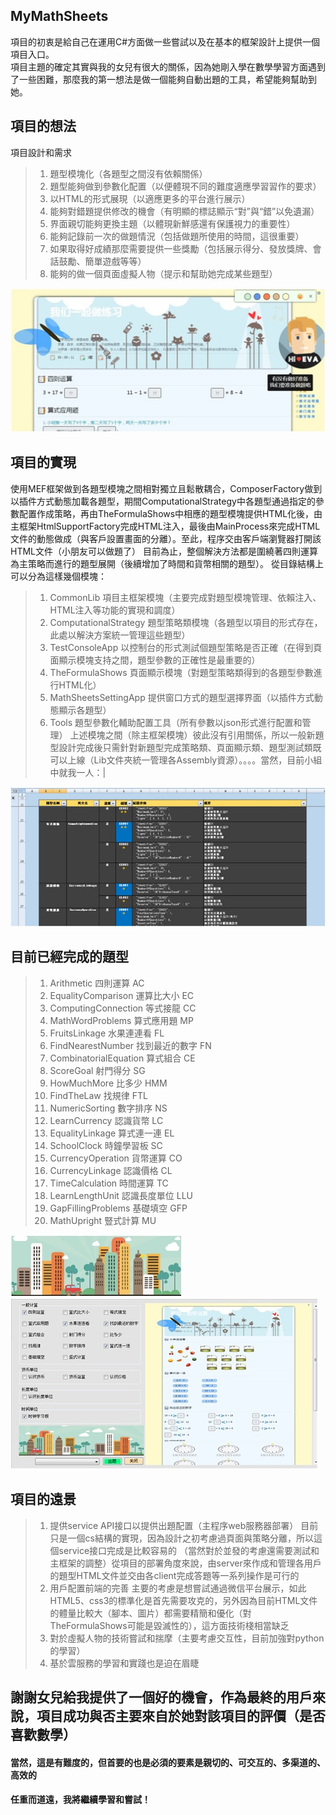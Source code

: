 ## MyMathSheets
項目的初衷是給自己在運用C#方面做一些嘗試以及在基本的框架設計上提供一個項目入口。<br/>
項目主題的確定其實與我的女兒有很大的關係，因為她剛入學在數學學習方面遇到了一些困難，那麼我的第一想法是做一個能夠自動出題的工具，希望能夠幫助到她。<br/>

## 項目的想法
項目設計和需求<br/>
>1. 題型模塊化（各題型之間沒有依賴關係）
>2. 題型能夠做到參數化配置（以便體現不同的難度適應學習習作的要求）
>3. 以HTML的形式展現（以適應更多的平台進行展示）
>4. 能夠對錯題提供修改的機會（有明顯的標誌顯示“對”與“錯”以免遺漏）
>5. 界面親切能夠更換主題（以體現新鮮感還有保護視力的重要性）
>6. 能夠記錄前一次的做題情況（包括做題所使用的時間，這很重要）
>7. 如果取得好成績那麼需要提供一些獎勵（包括展示得分、發放獎牌、會話鼓勵、簡單遊戲等等）
>8. 能夠的做一個頁面虛擬人物（提示和幫助她完成某些題型）

![MyMathSheets](https://github.com/TonyZhangshi81/MyMathSheets/blob/master/Read/help01.jpg)

## 項目的實現
使用MEF框架做到各題型模塊之間相對獨立且鬆散耦合，ComposerFactory做到以插件方式動態加載各題型，期間ComputationalStrategy中各題型通過指定的參數配置作成策略，再由TheFormulaShows中相應的題型模塊提供HTML化後，由主框架HtmlSupportFactory完成HTML注入，最後由MainProcess來完成HTML文件的動態做成（與客戶設置畫面的分離）。至此，程序交由客戶端瀏覽器打開該HTML文件（小朋友可以做題了）
目前為止，整個解決方法都是圍繞著四則運算為主策略而進行的題型展開（後續增加了時間和貨幣相關的題型）。
從目錄結構上可以分為這樣幾個模塊：
>1. CommonLib 項目主框架模塊（主要完成對題型模塊管理、依賴注入、HTML注入等功能的實現和調度）
>2. ComputationalStrategy 題型策略類模塊（各題型以項目的形式存在，此處以解決方案統一管理這些題型）
>3. TestConsoleApp 以控制台的形式測試個題型策略是否正確（在得到頁面顯示模塊支持之間，題型參數的正確性是最重要的）
>4. TheFormulaShows 頁面顯示模塊（對題型策略類得到的各題型參數進行HTML化）
>5. MathSheetsSettingApp 提供窗口方式的題型選擇界面（以插件方式動態顯示各題型）
>6. Tools 題型參數化輔助配置工具（所有參數以json形式進行配置和管理）
上述模塊之間（除主框架模塊）彼此沒有引用關係，所以一般新題型設計完成後只需針對新題型完成策略類、頁面顯示類、題型測試類既可以上線（Lib文件夾統一管理各Assembly資源）。。。。當然，目前小組中就我一人：|

![MyMathSheets](https://github.com/TonyZhangshi81/MyMathSheets/blob/master/Read/help02.jpg)

## 目前已經完成的題型
> 1. Arithmetic 四則運算 AC
> 2. EqualityComparison 運算比大小 EC
> 3. ComputingConnection 等式接龍 CC
> 4. MathWordProblems 算式應用題 MP
> 5. FruitsLinkage 水果連連看 FL
> 6. FindNearestNumber 找到最近的數字 FN
> 7. CombinatorialEquation 算式組合 CE
> 8. ScoreGoal 射門得分 SG
> 9. HowMuchMore 比多少 HMM
>10. FindTheLaw 找規律 FTL
>11. NumericSorting 數字排序 NS
>12. LearnCurrency 認識貨幣 LC
>13. EqualityLinkage 算式連一連 EL
>14. SchoolClock 時鐘學習板 SC
>15. CurrencyOperation 貨幣運算 CO
>16. CurrencyLinkage 認識價格 CL
>17. TimeCalculation 時間運算 TC
>18. LearnLengthUnit 認識長度單位 LLU
>19. GapFillingProblems 基礎填空 GFP
>20. MathUpright 豎式計算 MU

![MyMathSheets](https://github.com/TonyZhangshi81/MyMathSheets/blob/master/Read/help03.jpg)
![MyMathSheets](https://github.com/TonyZhangshi81/MyMathSheets/blob/master/Read/help04.jpg)

## 項目的遠景
>1. 提供service API接口以提供出題配置（主程序web服務器部署）
目前只是一個cs結構的實現，因為設計之初考慮過頁面與策略分離，所以這個service接口完成是比較容易的
（當然對於並發的考慮還需要測試和主框架的調整）從項目的部署角度來說，由server來作成和管理各用戶的題型HTML文件並交由各client完成答題等一系列操作是可行的
>2. 用戶配置前端的完善
主要的考慮是想嘗試通過微信平台展示，如此HTML5、css3的標準化是首先需要攻克的，另外因為目前HTML文件的體量比較大（腳本、圖片）都需要精簡和優化（對TheFormulaShows可能是毀滅性的），這方面技術棧相當缺乏
>3. 對於虛擬人物的技術嘗試和揣摩（主要考慮交互性，目前加強對python的學習）
>4. 基於雲服務的學習和實踐也是迫在眉睫

## 謝謝女兒給我提供了一個好的機會，作為最終的用戶來說，項目成功與否主要來自於她對該項目的評價（是否喜歡數學）
#### 當然，這是有難度的，但首要的也是必須的要素是親切的、可交互的、多渠道的、高效的
#### 任重而道遠，我將繼續學習和嘗試！

